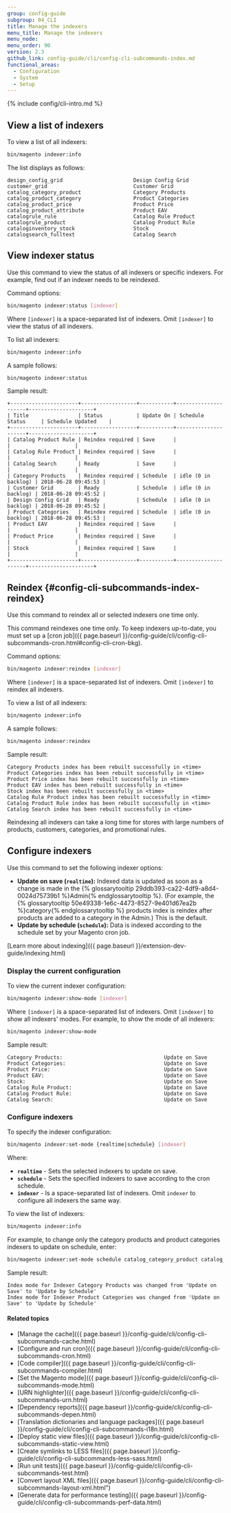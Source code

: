 ```yaml
---
group: config-guide
subgroup: 04_CLI
title: Manage the indexers
menu_title: Manage the indexers
menu_node:
menu_order: 90
version: 2.3
github_link: config-guide/cli/config-cli-subcommands-index.md
functional_areas:
  - Configuration
  - System
  - Setup
---
```


{% include config/cli-intro.md %}

## View a list of indexers
To view a list of all indexers:

```bash
bin/magento indexer:info
```

The list displays as follows:

```
design_config_grid                       Design Config Grid
customer_grid                            Customer Grid
catalog_category_product                 Category Products
catalog_product_category                 Product Categories
catalog_product_price                    Product Price
catalog_product_attribute                Product EAV
catalogrule_rule                         Catalog Rule Product
catalogrule_product                      Catalog Product Rule
cataloginventory_stock                   Stock
catalogsearch_fulltext                   Catalog Search
```

## View indexer status
Use this command to view the status of all indexers or specific indexers. For example, find out if an indexer needs to be reindexed.

Command options:

```bash
bin/magento indexer:status [indexer]
```

Where `[indexer]` is a space-separated list of indexers. Omit `[indexer]` to view the status of all indexers.

To list all indexers:

```bash
bin/magento indexer:info
```

A sample follows:

```bash
bin/magento indexer:status
```

Sample result:

```
+----------------------+------------------+-----------+---------------------+---------------------+
| Title                | Status           | Update On | Schedule Status     | Schedule Updated    |
+----------------------+------------------+-----------+---------------------+---------------------+
| Catalog Product Rule | Reindex required | Save      |                     |                     |
| Catalog Rule Product | Reindex required | Save      |                     |                     |
| Catalog Search       | Ready            | Save      |                     |                     |
| Category Products    | Reindex required | Schedule  | idle (0 in backlog) | 2018-06-28 09:45:53 |
| Customer Grid        | Ready            | Schedule  | idle (0 in backlog) | 2018-06-28 09:45:52 |
| Design Config Grid   | Ready            | Schedule  | idle (0 in backlog) | 2018-06-28 09:45:52 |
| Product Categories   | Reindex required | Schedule  | idle (0 in backlog) | 2018-06-28 09:45:53 |
| Product EAV          | Reindex required | Save      |                     |                     |
| Product Price        | Reindex required | Save      |                     |                     |
| Stock                | Reindex required | Save      |                     |                     |
+----------------------+------------------+-----------+---------------------+---------------------+
```

## Reindex {#config-cli-subcommands-index-reindex}
Use this command to reindex all or selected indexers one time only.

<div class="bs-callout bs-callout-info" id="info" markdown="1">
This command reindexes one time only. To keep indexers up-to-date, you must set up a [cron job]({{ page.baseurl }}/config-guide/cli/config-cli-subcommands-cron.html#config-cli-cron-bkg).
</div>

Command options:

```bash
bin/magento indexer:reindex [indexer]
```

Where ```[indexer]``` is a space-separated list of indexers. Omit ```[indexer]``` to reindex all indexers.

To view a list of all indexers:

```bash
bin/magento indexer:info
```

A sample follows:

```bash
bin/magento indexer:reindex
```

Sample result:

```
Category Products index has been rebuilt successfully in <time>
Product Categories index has been rebuilt successfully in <time>
Product Price index has been rebuilt successfully in <time>
Product EAV index has been rebuilt successfully in <time>
Stock index has been rebuilt successfully in <time>
Catalog Rule Product index has been rebuilt successfully in <time>
Catalog Product Rule index has been rebuilt successfully in <time>
Catalog Search index has been rebuilt successfully in <time>
```

<div class="bs-callout bs-callout-info" id="info" markdown="1">
Reindexing all indexers can take a long time for stores with large numbers of products, customers, categories, and promotional rules. <!-- Content for 2.3:  To reduce processing time, see the next section for reindexing in parallel mode. -->
</div>

<!-- Content for 2.3:
### Reindex in parallel mode {#config-cli-subcommands-index-reindex-parallel}

Indexers are scoped and multi-threaded to support reindexing in parallel mode. This feature reduces processing time. It parallelizes by the indexer's dimension and executes across multiple threads.

The following indexes can be run in parallel mode:
- Catalog Search Fulltext can be paralleled by store views.
- Category Product can be paralleled by store views.

To reindex in parallel mode, run the reindex command using the environment variable `MAGE_INDEXER_THREADS_COUNT`. This variable sets the number of threads for the reindex processing.

For example, the following command runs the Catalog Search Fulltext indexer across three threads:

```bash
MAGE_INDEXER_THREADS_COUNT=3 php -f bin/magento indexer:reindex catalogsearch_fulltext
```

<div class="bs-callout bs-callout-info" markdown="1">
Only use the environment variable in the indexer command. Do not save the variable to your environment or your Magento installs and updates may have errors.
</div>
-->

## Configure indexers
Use this command to set the following indexer options:

*  **Update on save (`realtime`):** Indexed data is updated as soon as a change is made in the {% glossarytooltip 29ddb393-ca22-4df9-a8d4-0024d75739b1 %}Admin{% endglossarytooltip %}. (For example, the {% glossarytooltip 50e49338-1e6c-4473-8527-9e401d67ea2b %}category{% endglossarytooltip %} products index is reindex after products are added to a category in the Admin.) This is the default.
* **Update by schedule (`schedule`):** Data is indexed according to the schedule set by your Magento cron job.

[Learn more about indexing]({{ page.baseurl }}/extension-dev-guide/indexing.html)

### Display the current configuration
To view the current indexer configuration:

```bash
bin/magento indexer:show-mode [indexer]
```

Where `[indexer]` is a space-separated list of indexers. Omit `[indexer]` to show all indexers' modes. For example, to show the mode of all indexers:

```bash
bin/magento indexer:show-mode
```

Sample result:

```
Category Products:                                 Update on Save
Product Categories:                                Update on Save
Product Price:                                     Update on Save
Product EAV:                                       Update on Save
Stock:                                             Update on Save
Catalog Rule Product:                              Update on Save
Catalog Product Rule:                              Update on Save
Catalog Search:                                    Update on Save
```

### Configure indexers
To specify the indexer configuration:

```bash
bin/magento indexer:set-mode {realtime|schedule} [indexer]
```

Where:

-   **`realtime`** - Sets the selected indexers to update on save.
-   **`schedule`** - Sets the specified indexers to save according to the cron schedule.
-   **`indexer`** - Is a space-separated list of indexers. Omit `indexer` to configure all indexers the same way.

To view the list of indexers:

```bash
bin/magento indexer:info
```

For example, to change only the category products and product categories indexers to update on schedule, enter:

```bash
bin/magento indexer:set-mode schedule catalog_category_product catalog_product_category
```

Sample result:

```
Index mode for Indexer Category Products was changed from 'Update on Save' to 'Update by Schedule'
Index mode for Indexer Product Categories was changed from 'Update on Save' to 'Update by Schedule'
```

#### Related topics

* [Manage the cache]({{ page.baseurl }}/config-guide/cli/config-cli-subcommands-cache.html)
* [Configure and run cron]({{ page.baseurl }}/config-guide/cli/config-cli-subcommands-cron.html)
* [Code compiler]({{ page.baseurl }}/config-guide/cli/config-cli-subcommands-compiler.html)
* [Set the Magento mode]({{ page.baseurl }}/config-guide/cli/config-cli-subcommands-mode.html)
* [URN highlighter]({{ page.baseurl }}/config-guide/cli/config-cli-subcommands-urn.html)
* [Dependency reports]({{ page.baseurl }}/config-guide/cli/config-cli-subcommands-depen.html)
* [Translation dictionaries and language packages]({{ page.baseurl }}/config-guide/cli/config-cli-subcommands-i18n.html)
* [Deploy static view files]({{ page.baseurl }}/config-guide/cli/config-cli-subcommands-static-view.html)
* [Create symlinks to LESS files]({{ page.baseurl }}/config-guide/cli/config-cli-subcommands-less-sass.html)
* [Run unit tests]({{ page.baseurl }}/config-guide/cli/config-cli-subcommands-test.html)
* [Convert layout XML files]({{ page.baseurl }}/config-guide/cli/config-cli-subcommands-layout-xml.html")
* [Generate data for performance testing]({{ page.baseurl }}/config-guide/cli/config-cli-subcommands-perf-data.html)
